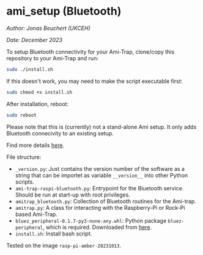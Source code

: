 # ami_setup (Bluetooth)

*Author: Jonas Beuchert (UKCEH)*

*Date: December 2023*

To setup Bluetooth connectivity for your Ami-Trap, clone/copy this repository to your Ami-Trap and run:

```bash
sudo ./install.sh
```

If this doesn't work, you may need to make the script executable first:
```bash
sudo chmod +x install.sh
```

After installation, reboot:

```bash
sudo reboot
```

Please note that this is (currently) not a stand-alone Ami setup.
It only adds Bluetooth connecivity to an existing setup.

Find more details [here](https://github.com/JonasBchrt/ami-trap-raspi-cellular/blob/main/README.md).

File structure:
* `_version.py`: Just contains the version number of the software as a string that can be importet as variable `__version__` into other Python scripts.
* `ami-trap-raspi-bluetooth.py`: Entrypoint for the Bluetooth service. Should be run at start-up with root privileges.
* `amitrap_bluetooth.py`: Collection of Bluetooth routines for the Ami-trap.
* `amitrap.py`: A class for interacting with the Raspberry-Pi or Rock-Pi based Ami-Trap.
* `bluez_peripheral-0.1.7-py3-none-any.whl`: Python package `bluez-peripheral`, which is required. Downloaded from [here](https://pypi.org/project/bluez-peripheral).
* `install.sh`: Install bash script.

Tested on the image `rasp-pi-amber-20231013`.
